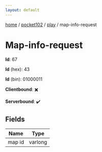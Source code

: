 ```yaml
---
layout: default
---
```


[home](/)  /  [pocket102](/protocol/pocket102)  /  [play](/protocol/pocket102/play)  /  map-info-request

# Map-info-request

**Id**: 67

**Id** (hex): 43

**Id** (bin): 01000011

**Clientbound**: ✖️

**Serverbound**: ✔️

## Fields

Name | Type
---|---
map id | varlong

